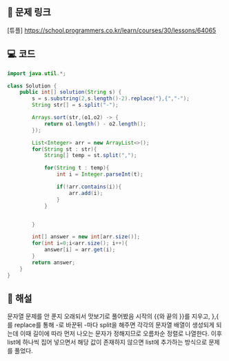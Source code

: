 ## 🔗 문제 링크
[튜플]
https://school.programmers.co.kr/learn/courses/30/lessons/64065

## 💻 코드
```java
import java.util.*;

class Solution {
    public int[] solution(String s) {
        s = s.substring(2,s.length()-2).replace("},{","-");
        String str[] = s.split("-");

        Arrays.sort(str,(o1,o2) -> {
            return o1.length() - o2.length();
        });

        List<Integer> arr = new ArrayList<>();
        for(String st : str){
            String[] temp = st.split(",");

            for(String t : temp){
                int i = Integer.parseInt(t);

                if(!arr.contains(i)){
                    arr.add(i);
                }
            }


        }

        int[] answer = new int[arr.size()];
        for(int i=0;i<arr.size(); i++){
            answer[i] = arr.get(i);
        }
        return answer;
    }
}
```

## 📝 해설

문자열 문제를 안 푼지 오래되서 맛보기로 풀어봤음
시작의 {{와 끝의 }}를 지우고, },{ 를 replace를 통해 -로 바꾼뒤 -마다 split을 해주면
각각의 문자열 배열이 생성되게 되는데 이때 길이에 따라 먼저 나오는 문자가 정해지므로
오름차순 정렬로 나열한다. 이후 list에 하나씩 집어 넣으면서 해당 값이 존재하지 않으면 list에
추가하는 방식으로 문제를 풀었다. 

